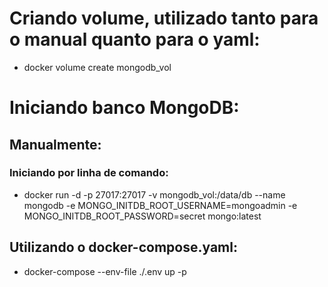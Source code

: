 # Criando volume, utilizado tanto para o manual quanto para o yaml:
- docker volume create mongodb_vol

# Iniciando banco MongoDB:
## Manualmente:
### Iniciando por linha de comando:
- docker run -d -p 27017:27017 -v mongodb_vol:/data/db --name mongodb -e MONGO_INITDB_ROOT_USERNAME=mongoadmin -e MONGO_INITDB_ROOT_PASSWORD=secret mongo:latest

## Utilizando o docker-compose.yaml: 
- docker-compose --env-file ./.env up -p


